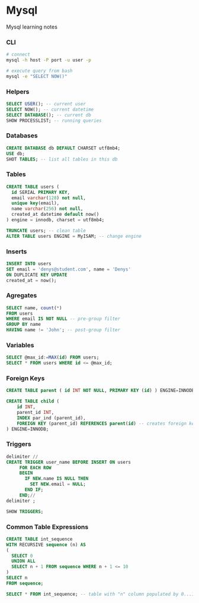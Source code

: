# Mysql
Mysql learning notes

### CLI
```bash
# connect
mysql -h host -P port -u user -p

# execute query from bash
mysql -e "SELECT NOW()"
```

### Helpers
```sql
SELECT USER(); -- current user
SELECT NOW(); -- current datetime
SELECT DATABASE(); -- current db
SHOW PROCESSLIST; -- running queries
```

### Databases
```sql
CREATE DATABASE db DEFAULT CHARSET utf8mb4;
USE db;
SHOT TABLES; -- list all tables in this db
```

### Tables
```sql
CREATE TABLE users (
  id SERIAL PRIMARY KEY,
  email varchar(128) not null,
  unique key(email),
  name varchar(256) not null,
  created_at datetime default now()
) engine = innodb, charset = utf8mb4;

TRUNCATE users; -- clean table
ALTER TABLE users ENGINE = MyISAM; -- change engine
```

### Inserts
```sql
INSERT INTO users
SET email = 'denys@student.com', name = 'Denys'
ON DUPLICATE KEY UPDATE
created_at = now();
```

### Agregates
```sql
SELECT name, count(*)
FROM users
WHERE email IS NOT NULL -- pre-group filter
GROUP BY name
HAVING name != 'John'; -- post-group filter
```

### Variables
```sql
SELECT @max_id:=MAX(id) FROM users;
SELECT * FROM users WHERE id <= @max_id;
```

### Foreign Keys
```sql
CREATE TABLE parent ( id INT NOT NULL, PRIMARY KEY (id) ) ENGINE=INNODB;

CREATE TABLE child (
    id INT,
    parent_id INT,
    INDEX par_ind (parent_id),
    FOREIGN KEY (parent_id) REFERENCES parent(id) -- creates foreign key to parent.id field
) ENGINE=INNODB;
```

### Triggers
```sql
delimiter //
CREATE TRIGGER user_name BEFORE INSERT ON users
     FOR EACH ROW
     BEGIN
       IF NEW.name IS NULL THEN
         SET NEW.email = NULL;
       END IF;
     END;//
delimiter ;

SHOW TRIGGERS;
```

### Common Table Expressions
```sql
CREATE TABLE int_sequence
WITH RECURSIVE sequence (n) AS
(
  SELECT 0
  UNION ALL
  SELECT n + 1 FROM sequence WHERE n + 1 <= 10
)
SELECT n
FROM sequence;

SELECT * FROM int_sequence; -- table with "n" column populated by 0...10 values
```
